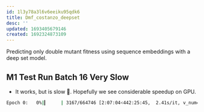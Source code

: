 ```yaml
---
id: 1l3y78a3l6v6eeiku95qdk6
title: Dmf_costanzo_deepset
desc: ''
updated: 1693405679146
created: 1692324873109
---
```

Predicting only double mutant fitness using sequence embeddings with a deep set model.

## M1 Test Run Batch 16 Very Slow

- It works, but is slow 🐢. Hopefully we see considerable speedup on GPU.

```bash
Epoch 0:   0%|▎     | 3167/664746 [2:07:04<442:25:45,  2.41s/it, v_num=kcs3]
```
